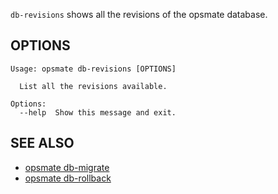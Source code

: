 `db-revisions` shows all the revisions of the opsmate database.

## OPTIONS

```
Usage: opsmate db-revisions [OPTIONS]

  List all the revisions available.

Options:
  --help  Show this message and exit.
```

## SEE ALSO

- [opsmate db-migrate](./db-migrate.md)
- [opsmate db-rollback](./db-rollback.md)
